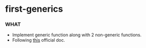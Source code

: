 # first-generics

### WHAT
- Implement generic function along with 2 non-generic functions.
- Following [this](https://go.dev/doc/tutorial/generics) official doc.
